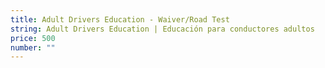 ```yaml
---
title: Adult Drivers Education - Waiver/Road Test
string: Adult Drivers Education | Educación para conductores adultos
price: 500
number: ""
---
```

